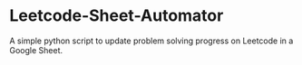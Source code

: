 # Leetcode-Sheet-Automator
A simple python script to update problem solving progress on Leetcode in a Google Sheet.
